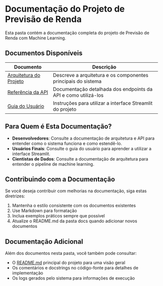# Documentação do Projeto de Previsão de Renda

Esta pasta contém a documentação completa do projeto de Previsão de Renda com Machine Learning.

## Documentos Disponíveis

| Documento | Descrição |
|-----------|-----------|
| [Arquitetura do Projeto](arquitetura.md) | Descreve a arquitetura e os componentes principais do sistema |
| [Referência da API](api_reference.md) | Documentação detalhada dos endpoints da API e como utilizá-los |
| [Guia do Usuário](guia_usuario.md) | Instruções para utilizar a interface Streamlit do projeto |

## Para Quem é Esta Documentação?

- **Desenvolvedores**: Consulte a documentação de arquitetura e API para entender como o sistema funciona e como estendê-lo.
- **Usuários Finais**: Consulte o guia do usuário para aprender a utilizar a interface Streamlit.
- **Cientistas de Dados**: Consulte a documentação de arquitetura para entender o pipeline de machine learning.

## Contribuindo com a Documentação

Se você deseja contribuir com melhorias na documentação, siga estas diretrizes:

1. Mantenha o estilo consistente com os documentos existentes
2. Use Markdown para formatação
3. Inclua exemplos práticos sempre que possível
4. Atualize o README.md da pasta docs quando adicionar novos documentos

## Documentação Adicional

Além dos documentos nesta pasta, você também pode consultar:

- O [README.md](../README.md) principal do projeto para uma visão geral
- Os comentários e docstrings no código-fonte para detalhes de implementação
- Os logs gerados pelo sistema para informações de execução 